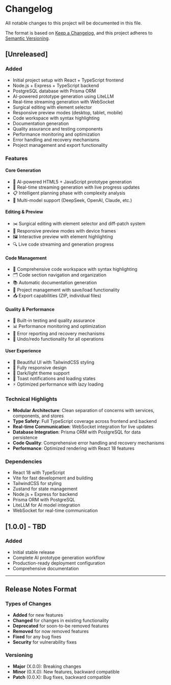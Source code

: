 # Changelog

All notable changes to this project will be documented in this file.

The format is based on [Keep a Changelog](https://keepachangelog.com/en/1.0.0/),
and this project adheres to [Semantic Versioning](https://semver.org/spec/v2.0.0.html).

## [Unreleased]

### Added
- Initial project setup with React + TypeScript frontend
- Node.js + Express + TypeScript backend
- PostgreSQL database with Prisma ORM
- AI-powered prototype generation using LiteLLM
- Real-time streaming generation with WebSocket
- Surgical editing with element selector
- Responsive preview modes (desktop, tablet, mobile)
- Code workspace with syntax highlighting
- Documentation generation
- Quality assurance and testing components
- Performance monitoring and optimization
- Error handling and recovery mechanisms
- Project management and export functionality

### Features

#### Core Generation
- 🤖 AI-powered HTML5 + JavaScript prototype generation
- 🔄 Real-time streaming generation with live progress updates
- 📋 Intelligent planning phase with complexity analysis
- 🎯 Multi-model support (DeepSeek, OpenAI, Claude, etc.)

#### Editing & Preview
- ✂️ Surgical editing with element selector and diff-patch system
- 📱 Responsive preview modes with device frames
- 🖼️ Interactive preview with element highlighting
- 🔍 Live code streaming and generation progress

#### Code Management
- 📝 Comprehensive code workspace with syntax highlighting
- 🗂️ Code section navigation and organization
- 📚 Automatic documentation generation
- 💾 Project management with save/load functionality
- 📤 Export capabilities (ZIP, individual files)

#### Quality & Performance
- 🧪 Built-in testing and quality assurance
- 📊 Performance monitoring and optimization
- 🚨 Error reporting and recovery mechanisms
- 🔄 Undo/redo functionality for all operations

#### User Experience
- 🎨 Beautiful UI with TailwindCSS styling
- 📱 Fully responsive design
- 🌙 Dark/light theme support
- 🔔 Toast notifications and loading states
- ⚡ Optimized performance with lazy loading

### Technical Highlights
- **Modular Architecture**: Clean separation of concerns with services, components, and stores
- **Type Safety**: Full TypeScript coverage across frontend and backend
- **Real-time Communication**: WebSocket integration for live updates
- **Database Integration**: Prisma ORM with PostgreSQL for data persistence
- **Code Quality**: Comprehensive error handling and recovery mechanisms
- **Performance**: Optimized rendering with React 18 features

### Dependencies
- React 18 with TypeScript
- Vite for fast development and building
- TailwindCSS for styling
- Zustand for state management
- Node.js + Express for backend
- Prisma ORM with PostgreSQL
- LiteLLM for AI model integration
- WebSocket for real-time communication

## [1.0.0] - TBD

### Added
- Initial stable release
- Complete AI prototype generation workflow
- Production-ready deployment configuration
- Comprehensive documentation

---

## Release Notes Format

### Types of Changes
- **Added** for new features
- **Changed** for changes in existing functionality
- **Deprecated** for soon-to-be removed features
- **Removed** for now removed features
- **Fixed** for any bug fixes
- **Security** for vulnerability fixes

### Versioning
- **Major** (X.0.0): Breaking changes
- **Minor** (0.X.0): New features, backward compatible
- **Patch** (0.0.X): Bug fixes, backward compatible